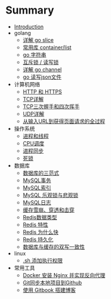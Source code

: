 # Summary

* [Introduction](README.md)
* golang
    * [详解 go slice](golang/slice.md)
    * [常用库 container/list](golang/list.md)
    * [go 字符串](golang/string.md)
    * [互斥锁 / 读写锁](golang/mutex.md)
    * [详解 go channel](golang/channel.md)
    * [go 读写json文件](golang/json.md)
* 计算机网络
    * [HTTP 和 HTTPS](network/http.md)
    * [TCP详解](network/tcp.md)
    * [TCP三次握手和四次挥手](network/three-way-handshake.md)
    * [UDP详解](network/udp.md)
    * [从输入URL到获得页面请求的全过程](network/process-from-URL-to-response.md)
* 操作系统
    * [进程和线程](os/process-thread-routine.md)
    * [CPU调度](os/CPU-schedule.md)
    * [进程同步](os/synchronization.md)
    * [死锁](os/deadlock.md)
* 数据库
    * [数据库的三范式](db/nf.md)
    * [MySQL事务](db/mysql-transaction.md)
    * [MySQL索引](db/mysql-index.md)
    * [MySQL 乐观锁与悲观锁](db/mysql-lock.md)
    * [MySQL日志](db/mysql-log.md)
    * [缓存雪崩、穿透和击穿](db/cache.md)
    * [Redis数据类型](db/redis-types.md)
    * [Redis 特性](db/redis-function.md)
    * [Redis 为什么快](db/redis-single-thread.md)
    * [Redis 持久化](db/redis-presistence.md)
    * [数据库与缓存的双写一致性](db/consistent.md)
* linux
    * [.sh 添加执行权限](linux/chmod.md)
* 常用工具
    * [Docker 安装 Nginx 并实现反向代理](other/reverseproxy.md)
    * [Git同步本地项目到Github](other/git.md)
    * [使用 Gitbook 搭建博客](other/gitbook.md)

